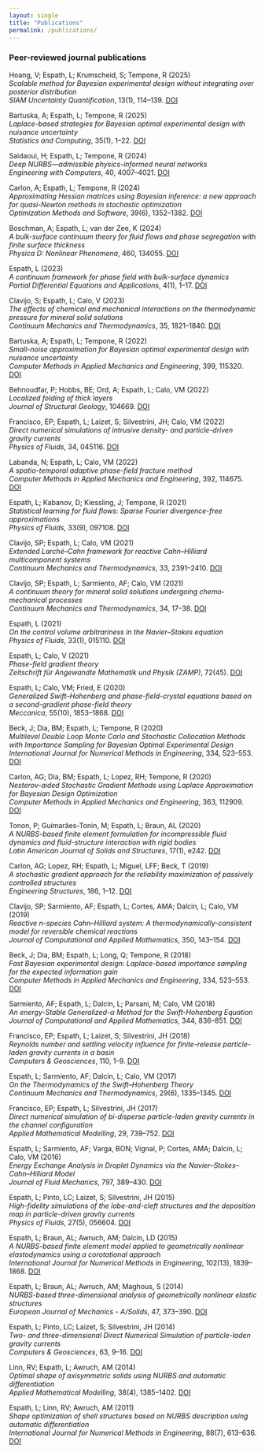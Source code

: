 ```yaml
---
layout: single
title: "Publications"
permalink: /publications/
---
```


### Peer-reviewed journal publications

Hoang, V; Espath, L; Krumscheid, S; Tempone, R (2025)  
*Scalable method for Bayesian experimental design without integrating over posterior distribution*  
_SIAM Uncertainty Quantification_, 13(1), 114–139. [DOI](https://doi.org/10.1137/23M1603364)

Bartuska, A; Espath, L; Tempone, R (2025)  
*Laplace-based strategies for Bayesian optimal experimental design with nuisance uncertainty*  
_Statistics and Computing_, 35(1), 1–22. [DOI](https://doi.org/10.1007/s11222-024-10544-z)

Saidaoui, H; Espath, L; Tempone, R (2024)  
*Deep NURBS—admissible physics-informed neural networks*  
_Engineering with Computers_, 40, 4007–4021. [DOI](https://doi.org/10.1007/s00366-024-02040-9)

Carlon, A; Espath, L; Tempone, R (2024)  
*Approximating Hessian matrices using Bayesian inference: a new approach for quasi-Newton methods in stochastic optimization*  
_Optimization Methods and Software_, 39(6), 1352–1382. [DOI](https://doi.org/10.1080/10556788.2024.2339226)

Boschman, A; Espath, L; van der Zee, K (2024)  
*A bulk-surface continuum theory for fluid flows and phase segregation with finite surface thickness*  
_Physica D: Nonlinear Phenomena_, 460, 134055. [DOI](https://doi.org/10.1016/j.physd.2024.134055)

Espath, L (2023)  
*A continuum framework for phase field with bulk-surface dynamics*  
_Partial Differential Equations and Applications_, 4(1), 1–17. [DOI](https://link.springer.com/article/10.1007/s42985-022-00218-8)

Clavijo, S; Espath, L; Calo, V (2023)  
*The effects of chemical and mechanical interactions on the thermodynamic pressure for mineral solid solutions*  
_Continuum Mechanics and Thermodynamics_, 35, 1821–1840. [DOI](https://link.springer.com/article/10.1007/s00161-023-01200-4)

Bartuska, A; Espath, L; Tempone, R (2022)  
*Small-noise approximation for Bayesian optimal experimental design with nuisance uncertainty*  
_Computer Methods in Applied Mechanics and Engineering_, 399, 115320. [DOI](https://doi.org/10.1016/j.cma.2022.115320)

Behnoudfar, P; Hobbs, BE; Ord, A; Espath, L; Calo, VM (2022)  
*Localized folding of thick layers*  
_Journal of Structural Geology_, 104669. [DOI](https://doi.org/10.1016/j.jsg.2022.104669)

Francisco, EP; Espath, L; Laizet, S; Silvestrini, JH; Calo, VM (2022)  
*Direct numerical simulations of intrusive density- and particle-driven gravity currents*  
_Physics of Fluids_, 34, 045116. [DOI](https://aip.scitation.org/doi/abs/10.1063/5.0087595)

Labanda, N; Espath, L; Calo, VM (2022)  
*A spatio-temporal adaptive phase-field fracture method*  
_Computer Methods in Applied Mechanics and Engineering_, 392, 114675. [DOI](https://www.sciencedirect.com/science/article/pii/S0045782522000639?dgcid=coauthor)

Espath, L; Kabanov, D; Kiessling, J; Tempone, R (2021)  
*Statistical learning for fluid flows: Sparse Fourier divergence-free approximations*  
_Physics of Fluids_, 33(9), 097108. [DOI](https://aip.scitation.org/doi/pdf/10.1063/5.0064862)

Clavijo, SP; Espath, L; Calo, VM (2021)  
*Extended Larché–Cahn framework for reactive Cahn–Hilliard multicomponent systems*  
_Continuum Mechanics and Thermodynamics_, 33, 2391–2410. [DOI](https://doi.org/10.1007/s00161-021-01045-9)

Clavijo, SP; Espath, L; Sarmiento, AF; Calo, VM (2021)  
*A continuum theory for mineral solid solutions undergoing chemo-mechanical processes*  
_Continuum Mechanics and Thermodynamics_, 34, 17–38. [DOI](https://doi.org/10.1007/s00161-021-01041-z)

Espath, L (2021)  
*On the control volume arbitrariness in the Navier–Stokes equation*  
_Physics of Fluids_, 33(1), 015110. [DOI](https://aip.scitation.org/doi/pdf/10.1063/5.0037468)

Espath, L; Calo, V (2021)  
*Phase-field gradient theory*  
_Zeitschrift für Angewandte Mathematik und Physik (ZAMP)_, 72(45). [DOI](https://link.springer.com/article/10.1007/s00033-020-01441-2)

Espath, L; Calo, VM; Fried, E (2020)  
*Generalized Swift–Hohenberg and phase-field-crystal equations based on a second-gradient phase-field theory*  
_Meccanica_, 55(10), 1853–1868. [DOI](https://doi.org/10.1007/s11012-020-01228-9)

Beck, J; Dia, BM; Espath, L; Tempone, R (2020)  
*Multilevel Double Loop Monte Carlo and Stochastic Collocation Methods with Importance Sampling for Bayesian Optimal Experimental Design*  
_International Journal for Numerical Methods in Engineering_, 334, 523–553. [DOI](https://www.sciencedirect.com/science/article/pii/S0045782518300616)

Carlon, AG; Dia, BM; Espath, L; Lopez, RH; Tempone, R (2020)  
*Nesterov-aided Stochastic Gradient Methods using Laplace Approximation for Bayesian Design Optimization*  
_Computer Methods in Applied Mechanics and Engineering_, 363, 112909. [DOI](https://doi.org/10.1016/j.cma.2020.112909)

Tonon, P; Guimarães-Tonin, M; Espath, L; Braun, AL (2020)  
*A NURBS-based finite element formulation for incompressible fluid dynamics and fluid-structure interaction with rigid bodies*  
_Latin American Journal of Solids and Structures_, 17(1), e242. [DOI](http://onlinelibrary.wiley.com/doi/10.1002/nme.4870/full)

Carlon, AG; Lopez, RH; Espath, L; Miguel, LFF; Beck, T (2019)  
*A stochastic gradient approach for the reliability maximization of passively controlled structures*  
_Engineering Structures_, 186, 1–12. [DOI](https://www.sciencedirect.com/science/article/pii/S0141029618328402?dgcid=coauthor)

Clavijo, SP; Sarmiento, AF; Espath, L; Cortes, AMA; Dalcin, L; Calo, VM (2019)  
*Reactive n-species Cahn–Hilliard system: A thermodynamically-consistent model for reversible chemical reactions*  
_Journal of Computational and Applied Mathematics_, 350, 143–154. [DOI](https://www.sciencedirect.com/science/article/pii/S0377042718306083?via%3Dihub)

Beck, J; Dia, BM; Espath, L; Long, Q; Tempone, R (2018)  
*Fast Bayesian experimental design: Laplace-based importance sampling for the expected information gain*  
_Computer Methods in Applied Mechanics and Engineering_, 334, 523–553. [DOI](https://www.sciencedirect.com/science/article/pii/S0045782518300616)

Sarmiento, AF; Espath, L; Dalcin, L; Parsani, M; Calo, VM (2018)  
*An energy-Stable Generalized-α Method for the Swift-Hohenberg Equation*  
_Journal of Computational and Applied Mathematics_, 344, 836–851. [DOI](http://www.sciencedirect.com/science/article/pii/S0377042717305642)

Francisco, EP; Espath, L; Laizet, S; Silvestrini, JH (2018)  
*Reynolds number and settling velocity influence for finite-release particle-laden gravity currents in a basin*  
_Computers & Geosciences_, 110, 1–9. [DOI](https://doi.org/10.1016/j.cageo.2017.09.010)

Espath, L; Sarmiento, AF; Dalcin, L; Calo, VM (2017)  
*On the Thermodynamics of the Swift–Hohenberg Theory*  
_Continuum Mechanics and Thermodynamics_, 29(6), 1335–1345. [DOI](https://link.springer.com/article/10.1007/s00161-017-0581-y)

Francisco, EP; Espath, L; Silvestrini, JH (2017)  
*Direct numerical simulation of bi-disperse particle-laden gravity currents in the channel configuration*  
_Applied Mathematical Modelling_, 29, 739–752. [DOI](https://doi.org/10.1016/j.apm.2017.02.051)

Espath, L; Sarmiento, AF; Varga, BON; Vignal, P; Cortes, AMA; Dalcin, L; Calo, VM (2016)  
*Energy Exchange Analysis in Droplet Dynamics via the Navier–Stokes–Cahn–Hilliard Model*  
_Journal of Fluid Mechanics_, 797, 389–430. [DOI](https://doi.org/10.1017/jfm.2016.277)

Espath, L; Pinto, LC; Laizet, S; Silvestrini, JH (2015)  
*High-fidelity simulations of the lobe-and-cleft structures and the deposition map in particle-driven gravity currents*  
_Physics of Fluids_, 27(5), 056604. [DOI](https://doi.org/10.1063/1.4921191)

Espath, L; Braun, AL; Awruch, AM; Dalcin, LD (2015)  
*A NURBS-based finite element model applied to geometrically nonlinear elastodynamics using a corotational approach*  
_International Journal for Numerical Methods in Engineering_, 102(13), 1839–1868. [DOI](https://doi.org/10.1002/nme.4870)

Espath, L; Braun, AL; Awruch, AM; Maghous, S (2014)  
*NURBS-based three-dimensional analysis of geometrically nonlinear elastic structures*  
_European Journal of Mechanics - A/Solids_, 47, 373–390. [DOI](https://doi.org/10.1016/j.euromechsol.2014.05.005)

Espath, L; Pinto, LC; Laizet, S; Silvestrini, JH (2014)  
*Two- and three-dimensional Direct Numerical Simulation of particle-laden gravity currents*  
_Computers & Geosciences_, 63, 9–16. [DOI](https://doi.org/10.1016/j.cageo.2013.10.006)

Linn, RV; Espath, L; Awruch, AM (2014)  
*Optimal shape of axisymmetric solids using NURBS and automatic differentiation*  
_Applied Mathematical Modelling_, 38(4), 1385–1402. [DOI](https://doi.org/10.1016/j.apm.2013.08.024)

Espath, L; Linn, RV; Awruch, AM (2011)  
*Shape optimization of shell structures based on NURBS description using automatic differentiation*  
_International Journal for Numerical Methods in Engineering_, 88(7), 613–636. [DOI](https://doi.org/10.1002/nme.3183)